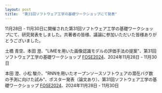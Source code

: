 ```yaml
---
layout: post
title:  "第31回ソフトウェア工学の基礎ワークショップにて発表"
---
```

11月28日 - 11月30日に開催された第31回ソフトウェア工学の基礎ワークショップにて、研究発表をしました。共著者の皆様、議論に参加いただいた皆様ありがとうございました。

土橋 青空、本田 澄、"LIMEを用いた画像認識モデルの評価手法の提案"、第31回ソフトウェア工学の基礎ワークショップ [FOSE2024](https://fose.jssst.or.jp/fose2024/program.html)、2024年11月28日 - 11月30日

本田 澄、小松 駿介、"RNNを用いたオープンソースソフトウェアの潜在バグ数の予測に向けた試み"、ポスター発表（論文あり）、第31回ソフトウェア工学の基礎ワークショップ [FOSE2024](https://fose.jssst.or.jp/fose2024/program.html)、2024年11月28日 - 11月30日